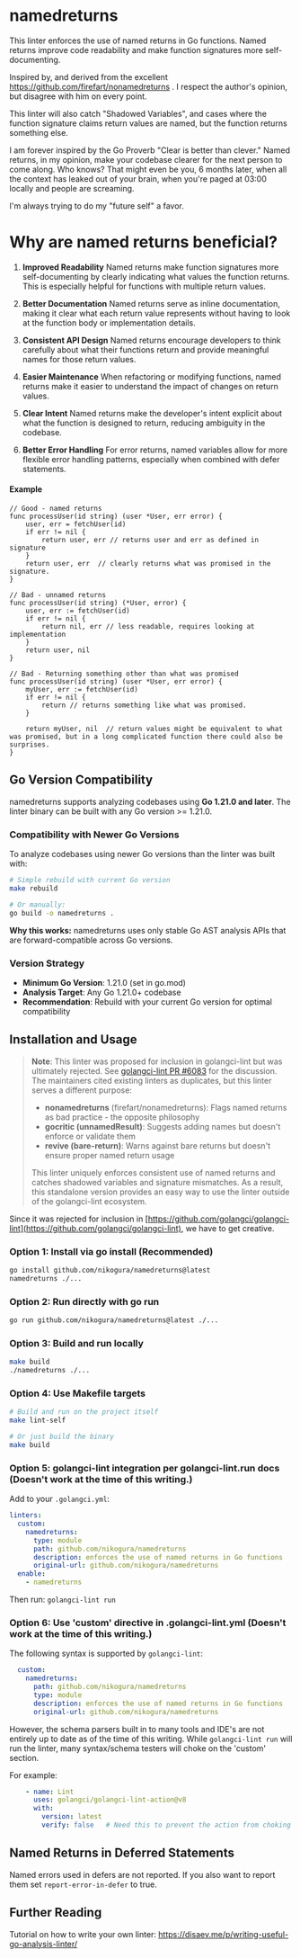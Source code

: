 # namedreturns

This linter enforces the use of named returns in Go functions. Named returns improve code readability and make function signatures more self-documenting.

Inspired by, and derived from the excellent https://github.com/firefart/nonamedreturns .  I respect the author's opinion, but disagree with him on every point.

This linter will also catch "Shadowed Variables", and cases where the function signature claims return values are named, but the function returns something else.

I am forever inspired by the Go Proverb "Clear is better than clever."  Named returns, in my opinion, make your codebase clearer for the next person to come along.  Who knows?  That might even be you, 6 months later, when all the context has leaked out of your brain, when you're paged at 03:00 locally and people are screaming.

I'm always trying to do my "future self" a favor.

# Why are named returns beneficial?

1. **Improved Readability**
   Named returns make function signatures more self-documenting by clearly indicating what values the function returns. This is especially helpful for functions with multiple return values.

2. **Better Documentation**
   Named returns serve as inline documentation, making it clear what each return value represents without having to look at the function body or implementation details.

3. **Consistent API Design**
   Named returns encourage developers to think carefully about what their functions return and provide meaningful names for those return values.

4. **Easier Maintenance**
   When refactoring or modifying functions, named returns make it easier to understand the impact of changes on return values.

5. **Clear Intent**
   Named returns make the developer's intent explicit about what the function is designed to return, reducing ambiguity in the codebase.

6. **Better Error Handling**
   For error returns, named variables allow for more flexible error handling patterns, especially when combined with defer statements.

#### Example
```golang
// Good - named returns
func processUser(id string) (user *User, err error) {
    user, err = fetchUser(id)
    if err != nil {
        return user, err // returns user and err as defined in signature
    }
    return user, err  // clearly returns what was promised in the signature.
}

// Bad - unnamed returns
func processUser(id string) (*User, error) {
    user, err := fetchUser(id)
    if err != nil {
        return nil, err // less readable, requires looking at implementation
    }
    return user, nil
}

// Bad - Returning something other than what was promised
func processUser(id string) (user *User, err error) {
    myUser, err := fetchUser(id)
    if err != nil {
        return // returns something like what was promised.
    }

    return myUser, nil  // return values might be equivalent to what was promised, but in a long complicated function there could also be surprises.
}
```
## Go Version Compatibility

namedreturns supports analyzing codebases using **Go 1.21.0 and later**. The linter binary can be built with any Go version >= 1.21.0.

### Compatibility with Newer Go Versions

To analyze codebases using newer Go versions than the linter was built with:

```bash
# Simple rebuild with current Go version
make rebuild

# Or manually:
go build -o namedreturns .
```

**Why this works:** namedreturns uses only stable Go AST analysis APIs that are forward-compatible across Go versions.

### Version Strategy

- **Minimum Go Version**: 1.21.0 (set in go.mod)
- **Analysis Target**: Any Go 1.21.0+ codebase
- **Recommendation**: Rebuild with your current Go version for optimal compatibility

## Installation and Usage

> **Note**: This linter was proposed for inclusion in golangci-lint but was ultimately rejected. See [golangci-lint PR #6083](https://github.com/golangci/golangci-lint/pull/6083) for the discussion. The maintainers cited existing linters as duplicates, but this linter serves a different purpose:
>
> - **nonamedreturns** (firefart/nonamedreturns): Flags named returns as bad practice - the opposite philosophy
> - **gocritic (unnamedResult)**: Suggests adding names but doesn't enforce or validate them
> - **revive (bare-return)**: Warns against bare returns but doesn't ensure proper named return usage
>
> This linter uniquely enforces consistent use of named returns and catches shadowed variables and signature mismatches. As a result, this standalone version provides an easy way to use the linter outside of the golangci-lint ecosystem.

Since it was rejected for inclusion in [https://github.com/golangci/golangci-lint](https://github.com/golangci/golangci-lint), we have to get creative.

### Option 1: Install via go install (Recommended)
```bash
go install github.com/nikogura/namedreturns@latest
namedreturns ./...
```

### Option 2: Run directly with go run
```bash
go run github.com/nikogura/namedreturns@latest ./...
```

### Option 3: Build and run locally
```bash
make build
./namedreturns ./...
```

### Option 4: Use Makefile targets
```bash
# Build and run on the project itself
make lint-self

# Or just build the binary
make build
```


### Option 5: golangci-lint integration per golangci-lint.run docs (Doesn't work at the time of this writing.)
Add to your `.golangci.yml`:
```yaml
linters:
  custom:
    namedreturns:
      type: module
      path: github.com/nikogura/namedreturns
      description: enforces the use of named returns in Go functions
      original-url: github.com/nikogura/namedreturns
  enable:
    - namedreturns
```

Then run: `golangci-lint run`
### Option 6: Use 'custom' directive in .golangci-lint.yml (Doesn't work at the time of this writing.)
The following syntax is supported by `golangci-lint`:

```yaml
  custom:
    namedreturns:
      path: github.com/nikogura/namedreturns
      type: module
      description: enforces the use of named returns in Go functions
      original-url: github.com/nikogura/namedreturns
```

However, the schema parsers built in to many tools and IDE's are not entirely up to date as of the time of this writing. While `golangci-lint run` will run the linter, many syntax/schema testers will choke on the 'custom' section.

For example:
```yaml
    - name: Lint
      uses: golangci/golangci-lint-action@v8
      with:
        version: latest
        verify: false   # Need this to prevent the action from choking on the 'custom' section.
```

## Named Returns in Deferred Statements

Named errors used in defers are not reported. If you also want to report them set `report-error-in-defer` to true.

## Further Reading

Tutorial on how to write your own linter:
https://disaev.me/p/writing-useful-go-analysis-linter/

